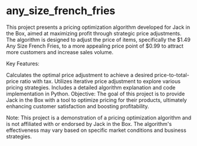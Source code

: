 # any_size_french_fries
This project presents a pricing optimization algorithm developed for Jack in the Box, aimed at maximizing profit through strategic price adjustments. The algorithm is designed to adjust the price of items, specifically the $1.49 Any Size French Fries, to a more appealing price point of $0.99 to attract more customers and increase sales volume.

Key Features:

Calculates the optimal price adjustment to achieve a desired price-to-total-price ratio with tax.
Utilizes iterative price adjustment to explore various pricing strategies.
Includes a detailed algorithm explanation and code implementation in Python.
Objective:
The goal of this project is to provide Jack in the Box with a tool to optimize pricing for their products, ultimately enhancing customer satisfaction and boosting profitability.

Note:
This project is a demonstration of a pricing optimization algorithm and is not affiliated with or endorsed by Jack in the Box. The algorithm's effectiveness may vary based on specific market conditions and business strategies.
